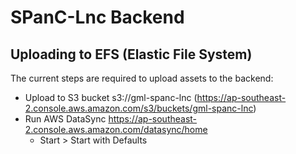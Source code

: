 # SPanC-Lnc Backend

## Uploading to EFS (Elastic File System)

The current steps are required to upload assets to the backend:
* Upload to S3 bucket s3://gml-spanc-lnc (https://ap-southeast-2.console.aws.amazon.com/s3/buckets/gml-spanc-lnc)
* Run AWS DataSync https://ap-southeast-2.console.aws.amazon.com/datasync/home
  * Start > Start with Defaults

